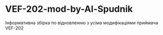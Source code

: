 # VEF-202-mod-by-Al-Spudnik
Інформативна збірка по відновленню з усіма модифікаціями приймача VEF-202
